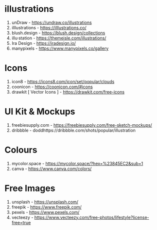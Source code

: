 # illustrations
1. unDraw - https://undraw.co/illustrations
2. illlustrations - https://illlustrations.co/
3. blush.design - https://blush.design/collections
4. illu·station - https://themeisle.com/illustrations/
5. Ira Design - https://iradesign.io/
6. manypixels - https://www.manypixels.co/gallery

# Icons
1. icon8 - https://icons8.com/icon/set/popular/clouds
2. coonicon - https://coonicon.com/#icons
3. drawkit [ Vector Icons ] - https://drawkit.com/free-icons

# UI Kit & Mockups 
1. freebiesupply.com - https://freebiesupply.com/free-sketch-mockups/
2. dribbble - doddhttps://dribbble.com/shots/popular/illustration

# Colours
1. mycolor.space - https://mycolor.space/?hex=%23845EC2&sub=1
2. canva - https://www.canva.com/colors/

# Free Images
1. unsplash - https://unsplash.com/
2. freepik - https://www.freepik.com/
3. pexels - https://www.pexels.com/
4. vecteezy - https://www.vecteezy.com/free-photos/lifestyle?license-free=true
